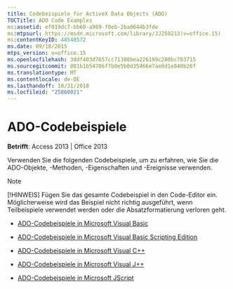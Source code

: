 ```yaml
---
title: Codebeispiele für ActiveX Data Objects (ADO)
TOCTitle: ADO Code Examples
ms:assetid: ef019dc7-bb60-a989-f0eb-2ba0644b3fde
ms:mtpsurl: https://msdn.microsoft.com/library/JJ250213(v=office.15)
ms:contentKeyID: 48548572
ms.date: 09/18/2015
mtps_version: v=office.15
ms.openlocfilehash: 3ddf403d7657cc71388bea226199c280bc783715
ms.sourcegitcommit: 801b1b54786f7b0e5b0d35466e7ae8d1e840b26f
ms.translationtype: MT
ms.contentlocale: de-DE
ms.lasthandoff: 10/31/2018
ms.locfileid: "25860021"
---
```

# <a name="ado-code-examples"></a>ADO-Codebeispiele


**Betrifft**: Access 2013 | Office 2013

Verwenden Sie die folgenden Codebeispiele, um zu erfahren, wie Sie die ADO-Objekte, -Methoden, -Eigenschaften und -Ereignisse verwenden.


> [!NOTE]
> [!HINWEIS] Fügen Sie das gesamte Codebeispiel in den Code-Editor ein. Möglicherweise wird das Beispiel nicht richtig ausgeführt, wenn Teilbeispiele verwendet werden oder die Absatzformatierung verloren geht.



  - [ADO-Codebeispiele in Microsoft Visual Basic](ado-code-examples-in-microsoft-visual-basic.md)

  - [ADO-Codebeispiele in Microsoft Visual Basic Scripting Edition](ado-code-examples-in-microsoft-visual-basic-scripting-edition.md)

  - [ADO-Codebeispiele in Microsoft Visual C++](ado-code-examples-in-microsoft-visual-c.md)

  - [ADO-Codebeispiele in Microsoft Visual J++](ado-code-examples-in-microsoft-visual-j.md)

  - [ADO-Codebeispiele in Microsoft JScript](ado-code-examples-in-microsoft-jscript.md)


